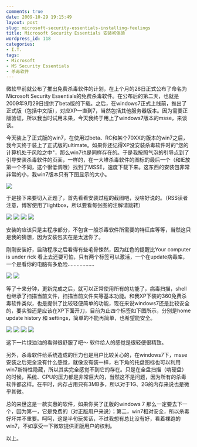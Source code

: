 ```yaml
---
comments: true
date: 2009-10-29 19:15:49
layout: post
slug: microsoft-security-essentials-installing-feelings
title: Microsoft Security Essentials 安装初体验
wordpress_id: 118
categories:
- I.T.
tags:
- Microsoft
- MS Security Essentials
- 杀毒软件
---
```


微软早前就公布了推出免费杀毒软件的计划，在上个月的28日正式公布了命名为Microsoft Security Essentials的免费杀毒软件。在公布后的第二天，也就是2009年9月29日提供了beta版的下载。之后，在windows7正式上线前，推出了正式版（包括中文版），对应XP一直到7，当然包括其他服务器版本。因为需要正版验证，所以我当时试用未果，今天我终于用上了windows7版本的msse，来谈谈。




今天装上了正式版的win7，在使用过beta、RC和某个70XX的版本的win7之后，我今天终于装上了正式版的ultimate。如果你还记得XP没安装杀毒软件时的"您的计算机处于风险之中"，那么win7也是同样存在的。于是我按照气泡的引导点到了引导安装杀毒软件的页面，一样的，在一大堆杀毒软件的图标的最后一个（和IE放第一个不同，这个很低调哦）找到了MSSE，速度下载下来。这东西的安装包非常非常的小，我win7版本只有下图显示的大小。




[ ![](/upload/2009-10-29_microsoft_security_essentials_size.PNG) ](/upload/2009-10-29_microsoft_security_essentials_size.PNG)




于是接下来要切入正题了，首先看看安装过程的截图吧，没啥好说的。（RSS读者注意，博客使用了lightbox，所以要看每张图的注解请跳转）




[ ![](/upload/2009-10-29_ms_security_essentials_install_1.jpg)](/upload/2009-10-29_ms_security_essentials_install_1.jpg) [ ![](/upload/2009-10-29_ms_security_essentials_install_2.png)](/upload/2009-10-29_ms_security_essentials_install_2.png) [ ![](/upload/2009-10-29_ms_security_essentials_install_3.png)](/upload/2009-10-29_ms_security_essentials_install_3.png) [ ![](/upload/2009-10-29_ms_security_essentials_install_4.png)](/upload/2009-10-29_ms_security_essentials_install_4.png)




安装的应该只是主程序部分，不包含一般杀毒软件所需要的特征库等等，当然这只是我的猜想，因为安装包实在是太迷你了。




刚刚安装好，启动程序之后看得有些毛骨悚然，因为红色的提醒比Your computer is under rick 看上去还要可怕，只有两个标签可以激活，一个在update病毒库，一个是看你的电脑有多危险………………




[ ![](/upload/2009-10-29_microsoft_security_essentials_1.jpg)](/upload/2009-10-29_microsoft_security_essentials_1.jpg) [ ![](/upload/2009-10-29_microsoft_security_essentials_2.jpg)](/upload/2009-10-29_microsoft_security_essentials_2.jpg)




等了十来分钟，更新完成之后，就可以正常使用所有的功能了，病毒扫描，shell也继承了扫描当前文件，扫描当前文件夹等基本功能。和我XP下装的360免费杀毒软件类似，也是提供了比较轻便简单的功能，现在来说windows7还是比较安全的，要实验还是应该在XP下面开刀，目前为止四个标签如下图所示，分别是home update history 和 settings，简单的不能再简单，也希望能安全。




[ ![](/upload/2009-10-29_microsoft_security_essentials_3.jpg)](/upload/2009-10-29_microsoft_security_essentials_3.jpg) [ ![](/upload/2009-10-29_microsoft_security_essentials_4.jpg)](/upload/2009-10-29_microsoft_security_essentials_4.jpg) [ ![](/upload/2009-10-29_microsoft_security_essentials_5.jpg)](/upload/2009-10-29_microsoft_security_essentials_5.jpg) [ ![](/upload/2009-10-29_microsoft_security_essentials_6.jpg)](/upload/2009-10-29_microsoft_security_essentials_6.jpg)




这下一片绿油油的看得很舒服了吧～ 软件给人的感觉是很轻便很精致。




另外，杀毒软件给系统造成的压力也是用户比较关心的，在windows7下，msse安装之后完全没有什么感觉，就像没有装一样，右下角的托盘图标也可以利用win7新特性隐藏，所以其实完全感觉不到它的存在。只是在全盘扫描（啃硬盘）的时候，系统、CPU的压力都是非常巨大的，当然这不是问题，因为所有的杀毒软件都这样。在平时，内存占用只有3MB多，所以对于1G、2G的内存来说也是微乎其微。




总的来世这是一款实惠的软件，如果你买了正版的windows 7 那么一定要去下一个，因为第一，它是免费的（对正版用户来说）；第二，win7相对安全，所以杀毒好坏并不重要。呵呵，这是半句玩笑话，不过我想有总比没有好，看着裸跑的win7，不如享受一下微软提供正版用户的权利。




以上。
